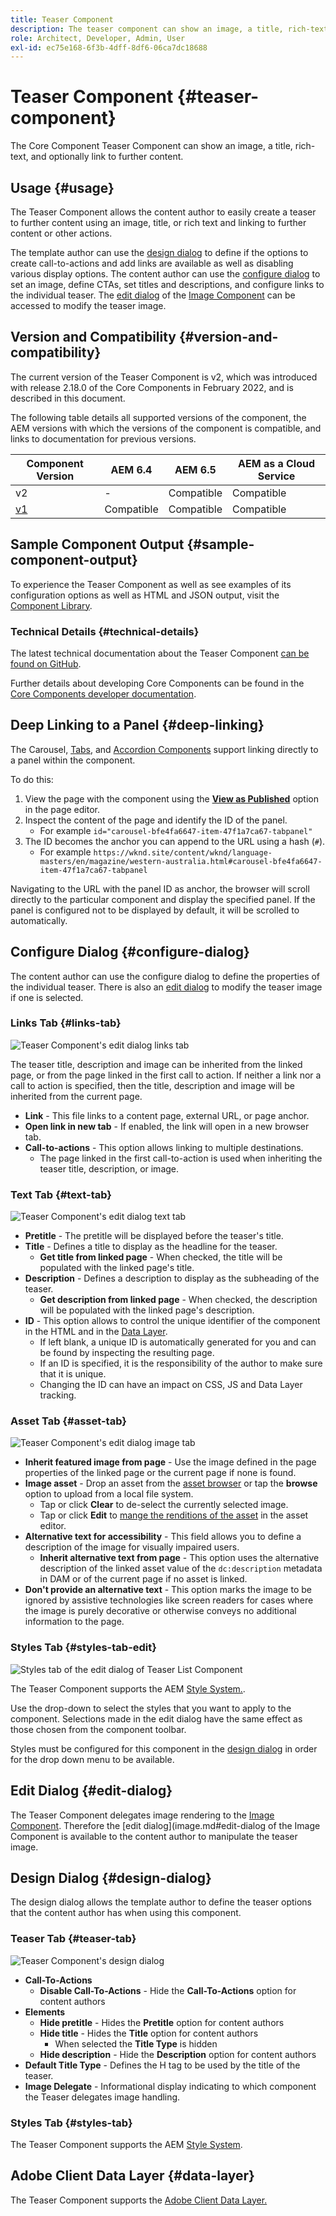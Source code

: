 ```yaml
---
title: Teaser Component
description: The teaser component can show an image, a title, rich-text, and optionally link to further content.
role: Architect, Developer, Admin, User
exl-id: ec75e168-6f3b-4dff-8df6-06ca7dc18688
---
```

# Teaser Component {#teaser-component}

The Core Component Teaser Component can show an image, a title, rich-text, and optionally link to further content.

## Usage {#usage}

The Teaser Component allows the content author to easily create a teaser to further content using an image, title, or rich text and linking to further content or other actions.

The template author can use the [design dialog](#design-dialog) to define if the options to create call-to-actions and add links are available as well as disabling various display options. The content author can use the [configure dialog](#configure-dialog) to set an image, define CTAs, set titles and descriptions, and configure links to the individual teaser. The [edit dialog](image.md#edit-dialog) of the [Image Component](image.md) can be accessed to modify the teaser image.

## Version and Compatibility {#version-and-compatibility}

The current version of the Teaser Component is v2, which was introduced with release 2.18.0 of the Core Components in February 2022, and is described in this document.  
  
The following table details all supported versions of the component, the AEM versions with which the versions of the component is compatible, and links to documentation for previous versions.

| Component Version |AEM 6.4 |AEM 6.5 |AEM as a Cloud Service|
|---|---|---|---|
|v2|-|Compatible|Compatible|
| [v1](v1/teaser.md) |Compatible |Compatible | Compatible|

## Sample Component Output {#sample-component-output}

To experience the Teaser Component as well as see examples of its configuration options as well as HTML and JSON output, visit the [Component Library](https://adobe.com/go/aem_cmp_library_teaser).

### Technical Details {#technical-details}

The latest technical documentation about the Teaser Component [can be found on GitHub](https://adobe.com/go/aem_cmp_tech_teaser_v1).

Further details about developing Core Components can be found in the [Core Components developer documentation](/help/developing/overview.md).

## Deep Linking to a Panel {#deep-linking}

The Carousel, [Tabs,](tabs.md) and [Accordion Components](accordion.md) support linking directly to a panel within the component.

To do this:

1. View the page with the component using the **[View as Published](https://experienceleague.adobe.com/docs/experience-manager-cloud-service/sites/authoring/fundamentals/editing-content.html#view-as-published)** option in the page editor.
1. Inspect the content of the page and identify the ID of the panel.
   * For example `id="carousel-bfe4fa6647-item-47f1a7ca67-tabpanel"`
1. The ID becomes the anchor you can append to the URL using a hash (`#`).
   * For example `https://wknd.site/content/wknd/language-masters/en/magazine/western-australia.html#carousel-bfe4fa6647-item-47f1a7ca67-tabpanel`

Navigating to the URL with the panel ID as anchor, the browser will scroll directly to the particular component and display the specified panel. If the panel is configured not to be displayed by default, it will be scrolled to automatically.

## Configure Dialog {#configure-dialog}

The content author can use the configure dialog to define the properties of the individual teaser. There is also an [edit dialog](#edit-dialog) to modify the teaser image if one is selected.

### Links Tab {#links-tab}

![Teaser Component's edit dialog links tab](/help/assets/teaser-edit-links.png)

The teaser title, description and image can be inherited from the linked page, or from the page linked in the first call to action. If neither a link nor a call to action is specified, then the title, description and image will be inherited from the current page.

* **Link** - This file links to a content page, external URL, or page anchor.
* **Open link in new tab** - If enabled, the link will open in a new browser tab.
* **Call-to-actions** - This option allows linking to multiple destinations.
  * The page linked in the first call-to-action is used when inheriting the teaser title, description, or image.

### Text Tab {#text-tab}

![Teaser Component's edit dialog text tab](/help/assets/teaser-edit-text.png)

* **Pretitle** - The pretitle will be displayed before the teaser's title.
* **Title** - Defines a title to display as the headline for the teaser.
  * **Get title from linked page** -  When checked, the title will be populated with the linked page's title.
* **Description** - Defines a description to display as the subheading of the teaser.
  * **Get description from linked page** - When checked, the description will be populated with the linked page's description.
* **ID** - This option allows to control the unique identifier of the component in the HTML and in the [Data Layer](/help/developing/data-layer/overview.md).
  * If left blank, a unique ID is automatically generated for you and can be found by inspecting the resulting page.
  * If an ID is specified, it is the responsibility of the author to make sure that it is unique.
  * Changing the ID can have an impact on CSS, JS and Data Layer tracking.

### Asset Tab {#asset-tab}

![Teaser Component's edit dialog image tab](/help/assets/teaser-edit-image.png)

* **Inherit featured image from page** - Use the image defined in the page properties of the linked page or the current page if none is found.
* **Image asset** - Drop an asset from the [asset browser](https://experienceleague.adobe.com/docs/experience-manager-cloud-service/sites/authoring/fundamentals/environment-tools.html) or tap the **browse** option to upload from a local file system.
  * Tap or click **Clear** to de-select the currently selected image.
  * Tap or click **Edit** to [mange the renditions of the asset](https://experienceleague.adobe.com/docs/experience-manager-cloud-service/assets/manage/manage-digital-assets.html) in the asset editor.
* **Alternative text for accessibility** - This field allows you to define a description of the image for visually impaired users.
  * **Inherit alternative text from page** - This option uses the alternative description of the linked asset value of the `dc:description` metadata in DAM or of the current page if no asset is linked.
* **Don't provide an alternative text** - This option marks the image to be ignored by assistive technologies like screen readers for cases where the image is purely decorative or otherwise conveys no additional information to the page.

### Styles Tab {#styles-tab-edit}

![Styles tab of the edit dialog of Teaser List Component](/help/assets/teaser-edit-styles.png)

The Teaser Component supports the AEM [Style System.](/help/get-started/authoring.md#component-styling).

Use the drop-down to select the styles that you want to apply to the component. Selections made in the edit dialog have the same effect as those chosen from the component toolbar.

Styles must be configured for this component in the [design dialog](#design-dialog) in order for the drop down menu to be available.

## Edit Dialog {#edit-dialog}

The Teaser Component delegates image rendering to the [Image Component](image.md). Therefore the [edit dialog](image.md#edit-dialog of the Image Component is available to the content author to manipulate the teaser image.

## Design Dialog {#design-dialog}

The design dialog allows the template author to define the teaser options that the content author has when using this component.

### Teaser Tab {#teaser-tab}

![Teaser Component's design dialog](/help/assets/teaser-design.png)

* **Call-To-Actions**
  * **Disable Call-To-Actions** - Hide the **Call-To-Actions** option for content authors
* **Elements**
  * **Hide pretitle** - Hides the **Pretitle** option for content authors
  * **Hide title** - Hides the **Title** option for content authors
    * When selected the **Title Type** is hidden
  * **Hide description** - Hide the **Description** option for content authors
* **Default Title Type** - Defines the H tag to be used by the title of the teaser.  
* **Image Delegate** - Informational display indicating to which component the Teaser delegates image handling.

### Styles Tab {#styles-tab}

The Teaser Component supports the AEM [Style System](/help/get-started/authoring.md#component-styling).

## Adobe Client Data Layer {#data-layer}

The Teaser Component supports the [Adobe Client Data Layer.](/help/developing/data-layer/overview.md)

